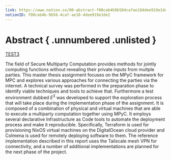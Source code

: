 ```yaml
---
link: https://www.notion.so/00-abstract-f00cab4b9b584cafae184dee919e1de2
notionID: f00cab4b-9b58-4caf-ae18-4dee919e1de2
---
```


# Abstract { .unnumbered .unlisted }

[TEST3](010-introduction.md#background)

The field of Secure Multiparty Computation provides methods for jointly computing functions without revealing their private inputs from multple parties. This master thesis assignment focuses on the MPyC framework for MPC and explores various approaches for connecting the parties via the internet. A technical survey was performed in the preparation phase to identify viable techniques and tools to achieve that. Furthermore a test environment dubbed $E^3$ was developed to support the exploration process that will take place during the implementation phase of the assignment. It is composed of a combination of physical and virtual machines that are able to execute a multiparty computation together using MPyC. It employs several declarative Infrastructure as Code tools to automate the deployment process and make it reproducible. Specifically, Terraform is used for provisioning NixOS virtual machines on the DigitalOcean cloud provider and Colmena is used for remotely deploying software to them. The reference implementation described in this report uses the Tailscale mesh VPN for connectivity, and a number of additional implementations are planned for the next phase of the project.
